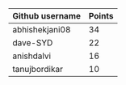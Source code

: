 | Github username | Points |
|-----------------|--------|
| abhishekjani08 | 34 |
|        dave-SYD         |    22    |
| anishdalvi | 16 |
| tanujbordikar | 10 |
